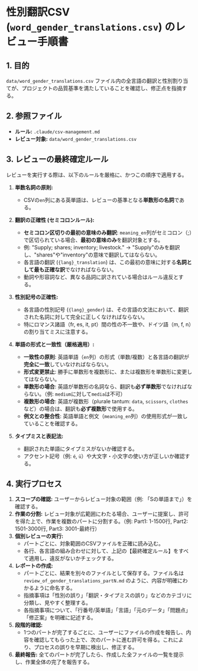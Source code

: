 # 性別翻訳CSV (`word_gender_translations.csv`) のレビュー手順書

## 1. 目的

`data/word_gender_translations.csv` ファイル内の全言語の翻訳と性別割り当てが、プロジェクトの品質基準を満たしていることを確認し、修正点を指摘する。

## 2. 参照ファイル

- **ルール:** `.claude/csv-management.md`
- **レビュー対象:** `data/word_gender_translations.csv`

## 3. レビューの最終確定ルール

レビューを実行する際は、以下のルールを厳格に、かつこの順序で適用する。

1.  **単数名詞の原則:**
    - CSVの`en`列にある英単語は、レビューの基準となる**単数形の名詞**である。

2.  **翻訳の正確性 (セミコロンルール):**
    - **セミコロン区切りの最初の意味のみ翻訳**: `meaning_en`列がセミコロン（;）で区切られている場合、**最初の意味のみ**を翻訳対象とする。
    - 例: "Supply; shares; inventory; livestock." → "Supply"のみを翻訳し、"shares"や"inventory"の意味で翻訳してはならない。
    - 各言語の翻訳 (`{lang}_translation`) は、この最初の意味に対する**名詞として最も正確な訳**でなければならない。
    - 動詞や形容詞など、異なる品詞に訳されている場合はルール違反とする。

3.  **性別記号の正確性:**
    - 各言語の性別記号 (`{lang}_gender`) は、その言語の文法において、翻訳された名詞に対して完全に正しくなければならない。
    - 特にロマンス諸語（fr, es, it, pt）間の性の不一致や、ドイツ語（m, f, n）の割り当てミスに注意する。

4.  **単語の形式と一致性（厳格適用）:**
    - **一致性の原則**: 英語単語（`en`列）の形式（単数/複数）と各言語の翻訳が**完全に一致**していなければならない。
    - **形式変更禁止**: 勝手に単数形を複数形に、または複数形を単数形に変更してはならない。
    - **単数形の場合**: 英語が単数形の名詞なら、翻訳も**必ず単数形**でなければならない。（例: `medium`に対して`media`は不可）
    - **複数形の場合**: 英語が複数形（plurale tantum: `data`, `scissors`, `clothes`など）の場合は、翻訳も**必ず複数形**で使用する。
    - **例文との整合性**: 英語単語と例文（`meaning_en`列）の使用形式が一致していることを確認する。

5.  **タイプミスと表記法:**
    - 翻訳された単語にタイプミスがないか確認する。
    - アクセント記号（例: `é`, `ü`）や大文字・小文字の使い方が正しいか確認する。

## 4. 実行プロセス

1.  **スコープの確認:** ユーザーからレビュー対象の範囲（例: 「Sの単語まで」）を確認する。
2.  **作業の分割:** レビュー対象が広範囲にわたる場合、ユーザーに提案し、許可を得た上で、作業を複数のパートに分割する。（例: Part1: 1-1500行, Part2: 1501-3000行, Part3: 3001-最終行）
3.  **個別レビューの実行:**
    - パートごとに、対象範囲のCSVファイルを正確に読み込む。
    - 各行、各言語の組み合わせに対して、上記の【最終確定ルール】をすべて適用し、違反がないかチェックする。
4.  **レポートの作成:**
    - パートごとに、結果を別々のファイルとして保存する。ファイル名は `review_of_gender_translations_partN.md` のように、内容が明確にわかるように命名する。
    - 指摘事項は「性別の誤り」「翻訳・タイプミスの誤り」などのカテゴリに分類し、見やすく整理する。
    - 各指摘事項について、「行番号/英単語」「言語」「元のデータ」「問題点」「修正案」を明確に記述する。
5.  **段階的確認:**
    - 1つのパートが完了するごとに、ユーザーにファイルの作成を報告し、内容を確認してもらった上で、次のパートに進む許可を得る。これにより、プロセスの誤りを早期に検出し、修正する。
6.  **最終報告:** 全てのパートが完了したら、作成した全ファイルの一覧を提示し、作業全体の完了を報告する。

